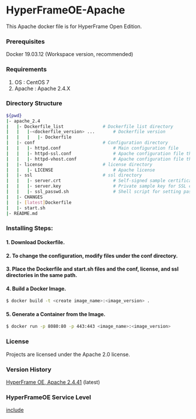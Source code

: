 # HyperFrameOE-Apache

This Apache docker file is for HyperFrame Open Edition.

### Prerequisites

Docker 19.03.12 (Workspace version, recommended)

### Requirements

1) OS : CentOS 7
2) Apache : Apache 2.4.X

### Directory Structure                                                         

```bash                                                                     
${pwd}                                                                       
|- apache_2.4                                                  
|   |- Dockerfile_list               # Dockerfile list directory
|   |   |-<dockerfile_version> ...       # Dockerfile version
|   |   |   |- Dockerfile                
|   |- conf                          # Configuration directory  
|   |   |- httpd.conf                    # Main configuration file
|   |   |- httpd-ssl.conf                # Apache configuration file that provides the functionality of secure (SSL/TLS) connections
|   |   |- httpd-vhost.conf              # Apache configuration file that manages virtual hosts
|   |- license                       # license directory  
|   |   |- LICENSE                       # Apache license                                  
|   |- ssl                           # ssl directory  
|   |   |- server.crt                    # Self-signed sample certificate
|   |   |- server.key                    # Private sample key for SSL certificate
|   |   |- ssl_passwd.sh                 # Shell script for setting passwords for sample SSL keys
|   |- CHANGES                                                               
|   |- [latest]Dockerfile                    
|   |- start.sh
|- README.md                                                                    
```                                                                         

### Installing Steps:

#### 1. Download Dockerfile.

#### 2. To change the configuration, modify files under the conf directory.

#### 3. Place the Dockerfile and start.sh files and the conf, license, and ssl directories in the same path.

#### 4. Build a Docker Image.

```bash
$ docker build -t <create image_name>:<image_version> .
```

#### 5. Generate a Container from the Image.

```bash
$ docker run -p 8080:80 -p 443:443 <image_name>:<image_version>
```

### License

Projects are licensed under the Apache 2.0 license.

### Version History

[HyperFrame OE, Apache 2.4.41](https://github.com/TmaxSoftOfficial/HyperFrameOE-Apache/blob/master/apache_2.4/Dockerfile "dockerfile link") (latest)

### HyperFrameOE Service Level
[include](File:https://github.com/TmaxSoftOfficial/HyperFrameOE-About/blob/master/ServiceLevel.md)
